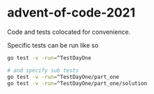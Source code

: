 # advent-of-code-2021

Code and tests colocated for convenience.

Specific tests can be run like so
```sh
go test -v -run=^TestDayOne

# and specify sub tests
go test -v -run=^TestDayOne/part_one
go test -v -run=^TestDayOne/part_one/solution
```
